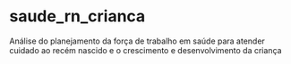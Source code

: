 # saude_rn_crianca
 Análise do planejamento da força de trabalho em saúde para atender cuidado ao recém nascido e o crescimento e desenvolvimento da criança
